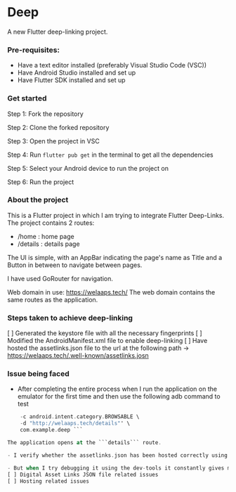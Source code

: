 # Deep

A new Flutter deep-linking project.

### Pre-requisites:
- Have a text editor installed (preferably Visual Studio Code (VSC))
- Have Android Studio installed and set up
- Have Flutter SDK installed and set up

### Get started
Step 1: Fork the repository

Step 2: Clone the forked repository

Step 3: Open the project in VSC

Step 4: Run ```flutter pub get``` in the terminal to get all the dependencies

Step 5: Select your Android device to run the project on

Step 6: Run the project


### About the project
This is a Flutter project in which I am trying to integrate Flutter Deep-Links.
The project contains 2 routes: 
- /home : home page
- /details : details page

The UI is simple, with an AppBar indicating the page's name as Title and a Button in between to navigate between pages.

I have used GoRouter for navigation.

Web domain in use: https://welaaps.tech/
The web domain contains the same routes as the application.

### Steps taken to achieve deep-linking
[ ] Generated the keystore file with all the necessary fingerprints 
[ ] Modified the AndroidManifest.xml file to enable deep-linking
[ ] Have hosted the assetlinks.json file to the url at the following path -> https://welaaps.tech/.well-known/assetlinks.josn

### Issue being faced
- After completing the entire process when I run the application on the emulator for the first time and then use the following adb command to test
  
``` adb shell 'am start -a android.intent.action.VIEW \
    -c android.intent.category.BROWSABLE \
    -d "http://welaaps.tech/details"' \
    com.example.deep ```

The application opens at the ```details``` route.

- I verify whether the assetlinks.json has been hosted correctly using https://developers.google.com/digital-asset-links/tools/generator, the test passes.

- But when I try debugging it using the dev-tools it constantly gives me the following errors:
[ ] Digital Asset Links JSON file related issues
[ ] Hosting related issues
